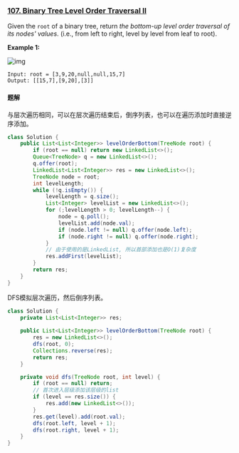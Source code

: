 ### [107. Binary Tree Level Order Traversal II](https://leetcode.com/problems/binary-tree-level-order-traversal-ii/)

Given the `root` of a binary tree, return *the bottom-up level order traversal of its nodes' values*. (i.e., from left to right, level by level from leaf to root).



**Example 1:**

![img](https://assets.leetcode.com/uploads/2021/02/19/tree1.jpg)

```
Input: root = [3,9,20,null,null,15,7]
Output: [[15,7],[9,20],[3]]
```



#### 题解

与层次遍历相同，可以在层次遍历结束后，倒序列表，也可以在遍历添加时直接逆序添加。

```java
class Solution {
    public List<List<Integer>> levelOrderBottom(TreeNode root) {
        if (root == null) return new LinkedList<>();
        Queue<TreeNode> q = new LinkedList<>();
        q.offer(root);
        LinkedList<List<Integer>> res = new LinkedList<>();
        TreeNode node = root;
        int levelLength;
        while (!q.isEmpty()) {
            levelLength = q.size();
            List<Integer> levelList = new LinkedList<>();
            for (;levelLength > 0; levelLength--) {
                node = q.poll();
                levelList.add(node.val);
                if (node.left != null) q.offer(node.left);
                if (node.right != null) q.offer(node.right);
            }
          	// 由于使用的是LinkedList, 所以首部添加也是O(1)复杂度
            res.addFirst(levelList);
        }
        return res;
    }
}
```

DFS模拟层次遍历，然后倒序列表。

```java
class Solution {
    private List<List<Integer>> res;
  
    public List<List<Integer>> levelOrderBottom(TreeNode root) {
        res = new LinkedList<>();
        dfs(root, 0);
        Collections.reverse(res);
        return res;
    }

    private void dfs(TreeNode root, int level) {
        if (root == null) return;
        // 首次进入层级添加该层级的list
        if (level == res.size()) {
            res.add(new LinkedList<>());
        }
        res.get(level).add(root.val);
        dfs(root.left, level + 1);
        dfs(root.right, level + 1);
    }
}
```

